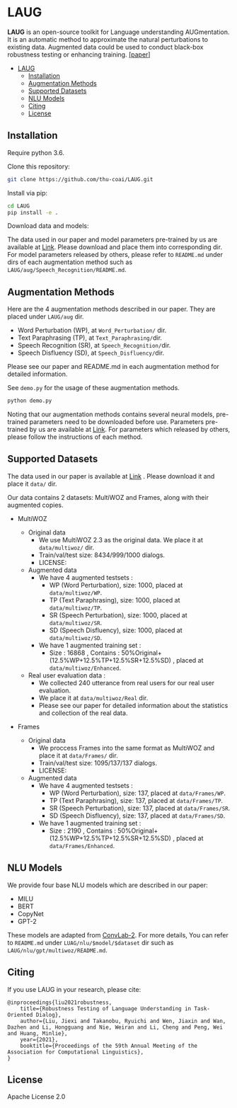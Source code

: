 # LAUG
**LAUG** is an open-source toolkit for Language understanding AUGmentation. It is an automatic method to approximate the natural perturbations to existing data. Augmented data could be used to conduct black-box robustness testing or enhancing training. [[paper]](https://arxiv.org/abs/2012.15262)


- [LAUG](#laug)
  - [Installation](#installation)
  - [Augmentation Methods](#augmentation-methods)
  - [Supported Datasets](#supported-datasets)
  - [NLU Models](#nlu-models)
  - [Citing](#citing)
  - [License](#license)
  


## Installation

Require python 3.6.

Clone this repository:
```bash
git clone https://github.com/thu-coai/LAUG.git
```

Install via pip:

```bash
cd LAUG
pip install -e .
```

Download data and models:

The data used in our paper and model parameters pre-trained by us are available at [Link](http://115.182.62.174:9876/). Please download and place them into corresponding dir. For model parameters released by others, please refer to `README.md` under dirs of each augmentation method such as `LAUG/aug/Speech_Recognition/README.md`.

## Augmentation Methods

Here are the 4 augmentation methods described in our paper. They are placed under `LAUG/aug` dir.
- Word Perturbation (WP), at `Word_Perturbation/` dir.
- Text Paraphrasing (TP), at `Text_Paraphrasing/`dir.
- Speech Recognition (SR), at `Speech_Recognition/`dir.
- Speech Disfluency (SD), at `Speech_Disfluency/`dir.

Please see our paper and README.md in each augmentation method for detailed information.

See `demo.py` for the usage of these augmentation methods.
```bash 
python demo.py
```


Noting that our augmentation methods contains several neural models, pre-trained parameters need to be downloaded before use. Parameters pre-trained by us are available at [Link](http://115.182.62.174:9876/). For parameters which released by others, please follow the instructions of each method.





## Supported Datasets

The data used in our paper is available at [Link](http://115.182.62.174:9876/) . Please download it and place it  `data/` dir.

Our data contains 2 datasets: MultiWOZ and Frames, along with their augmented copies.


- MultiWOZ
  - Original data
    - We use MultiWOZ 2.3 as the original data. We place it at `data/multiwoz/` dir.
    - Train/val/test size: 8434/999/1000 dialogs.
    - LICENSE:
  - Augmented data
    - We have 4 augmented testsets : 
      - WP (Word Perturbation), size: 1000, placed at `data/multiwoz/WP`.
      - TP (Text Paraphrasing), size: 1000, placed at `data/multiwoz/TP`.
      - SR (Speech Perturbation), size: 1000, placed at `data/multiwoz/SR`.
      - SD (Speech Disfluency), size: 1000, placed at `data/multiwoz/SD`.
    - We have 1 augmented training set :
      - Size : 16868 , Contains : 50%Original+(12.5%WP+12.5%TP+12.5%SR+12.5%SD) , placed at `data/multiwoz/Enhanced`.
  - Real user evaluation data :
    - We collected 240 utterance from real users for our real user evaluation.
    - We place it at `data/multiwoz/Real` dir.
    - Please see our paper for detailed information about the statistics and collection of the real data.

- Frames
  - Original data
    - We proccess Frames into the same format as MultiWOZ and place it at `data/Frames/` dir.
    - Train/val/test size: 1095/137/137 dialogs.
    - LICENSE:
  - Augmented data
    - We have 4 augmented testsets : 
      - WP (Word Perturbation), size: 137, placed at `data/Frames/WP`.
      - TP (Text Paraphrasing), size: 137, placed at `data/Frames/TP`.
      - SR (Speech Perturbation), size: 137, placed at `data/Frames/SR`.
      - SD (Speech Disfluency), size: 137, placed at `data/Frames/SD`.
    - We have 1 augmented training set :
      - Size : 2190 , Contains : 50%Original+(12.5%WP+12.5%TP+12.5%SR+12.5%SD) , placed at `data/Frames/Enhanced`.


## NLU Models

We provide four base NLU models which are described in our paper:
- MILU
- BERT
- CopyNet
- GPT-2

These models are adapted from [ConvLab-2](https://github.com/thu-coai/ConvLab-2). For more details, You can refer to `README.md` under `LUAG/nlu/$model/$dataset` dir such as `LAUG/nlu/gpt/multiwoz/README.md`.

## Citing

If you use LAUG in your research, please cite:



```
@inproceedings{liu2021robustness,
    title={Robustness Testing of Language Understanding in Task-Oriented Dialog},
    author={Liu, Jiexi and Takanobu, Ryuichi and Wen, Jiaxin and Wan, Dazhen and Li, Hongguang and Nie, Weiran and Li, Cheng and Peng, Wei and Huang, Minlie},
    year={2021},
    booktitle={Proceedings of the 59th Annual Meeting of the Association for Computational Linguistics},
}

```

## License

Apache License 2.0
